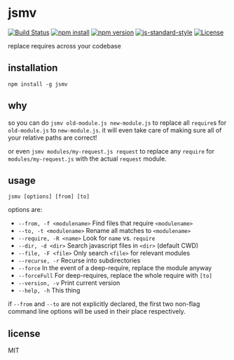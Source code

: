 # jsmv

[![Build Status](http://img.shields.io/travis/jarofghosts/jsmv.svg?style=flat-square)](https://travis-ci.org/jarofghosts/jsmv)
[![npm install](http://img.shields.io/npm/dm/jsmv.svg?style=flat-square)](https://www.npmjs.org/package/jsmv)
[![npm version](https://img.shields.io/npm/v/jsmv.svg?style=flat-square)](https://www.npmjs.org/package/jsmv)
[![js-standard-style](https://img.shields.io/badge/code%20style-standard-brightgreen.svg?style=flat-square)](https://github.com/feross/standard)
[![License](https://img.shields.io/npm/l/jsmv.svg?style=flat-square)](https://github.com/jarofghosts/jsmv/blob/master/LICENSE)

replace requires across your codebase

## installation

`npm install -g jsmv`

## why

so you can do `jsmv old-module.js new-module.js` to replace all `require`s for
`old-module.js` to `new-module.js`. it will even take care of making sure all
of your relative paths are correct!

or even `jsmv modules/my-request.js request` to replace any `require` for
`modules/my-request.js` with the actual `request` module.

## usage

`jsmv [options] [from] [to]`

options are:

* `--from, -f <modulename>` Find files that require `<modulename>`
* `--to, -t <modulename>` Rename all matches to `<modulename>`
* `--require, -R <name>` Look for `name` vs. `require`
* `--dir, -d <dir>` Search javascript files in `<dir>` (default CWD)
* `--file, -F <file>` Only search `<file>` for relevant modules
* `--recurse, -r` Recurse into subdirectories
* `--force` In the event of a deep-require, replace the module anyway
* `--forceFull` For deep-requires, replace the whole require with `[to]`
* `--version, -v` Print current version
* `--help, -h` This thing

if `--from` and `--to` are not explicitly declared, the first two non-flag
command line options will be used in their place respectively.

## license

MIT
